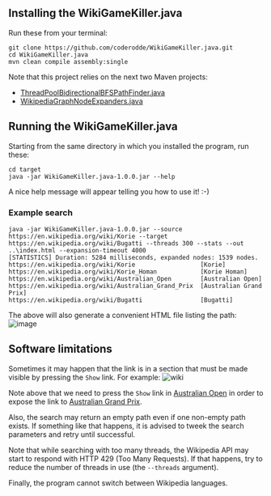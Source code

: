 ## Installing the WikiGameKiller.java

Run these from your terminal:
```
git clone https://github.com/coderodde/WikiGameKiller.java.git
cd WikiGameKiller.java
mvn clean compile assembly:single
```

Note that this project relies on the next two Maven projects:
- [ThreadPoolBidirectionalBFSPathFinder.java](https://github.com/coderodde/ThreadPoolBidirectionalBFSPathFinder.java)
- [WikipediaGraphNodeExpanders.java](https://github.com/coderodde/WikipediaGraphNodeExpanders.java)

## Running the WikiGameKiller.java

Starting from the same directory in which you installed the program, run these:
```
cd target
java -jar WikiGameKiller.java-1.0.0.jar --help
```
A nice help message will appear telling you how to use it! :-)

### Example search

```
java -jar WikiGameKiller.java-1.0.0.jar --source https://en.wikipedia.org/wiki/Korie --target https://en.wikipedia.org/wiki/Bugatti --threads 300 --stats --out ..\index.html --expansion-timeout 4000
[STATISTICS] Duration: 5284 milliseconds, expanded nodes: 1539 nodes.
https://en.wikipedia.org/wiki/Korie                  [Korie]
https://en.wikipedia.org/wiki/Korie_Homan            [Korie Homan]
https://en.wikipedia.org/wiki/Australian_Open        [Australian Open]
https://en.wikipedia.org/wiki/Australian_Grand_Prix  [Australian Grand Prix]
https://en.wikipedia.org/wiki/Bugatti                [Bugatti]
```
The above will also generate a convenient HTML file listing the path:
![image](https://github.com/coderodde/WikiGameKiller.java/assets/1770505/8423a00d-b03a-4ccd-b874-4487d6181346)

## Software limitations
Sometimes it may happen that the link is in a section that must be made visible by pressing the `Show` link. For example:
![wiki](https://github.com/coderodde/WikiGameKiller.java/assets/1770505/ccf97b1f-498d-46ed-aea6-6d7273b652ec)

Note above that we need to press the `Show` link in [Australian Open](https://en.wikipedia.org/wiki/Australian_Open) in order to expose the link to [Australian Grand Prix](https://en.wikipedia.org/wiki/Australian_Grand_Prix	).

Also, the search may return an empty path even if one non-empty path exists. If something like that happens, it is advised to tweek the search parameters and retry until successful.

Note that while searching with too many threads, the Wikipedia API may start to respond with HTTP 429 (Too Many Requests). If that happens, try to reduce the number of threads in use (the `--threads` argument).

Finally, the program cannot switch between Wikipedia languages.
